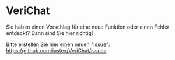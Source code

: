 # VeriChat

Sie haben einen Vorschlag für eine neue Funktion oder einen Fehler entdeckt? Dann sind Sie hier richtig!

Bitte erstellen Sie hier einen neuen "Issue": https://github.com/iustex/VeriChat/issues
